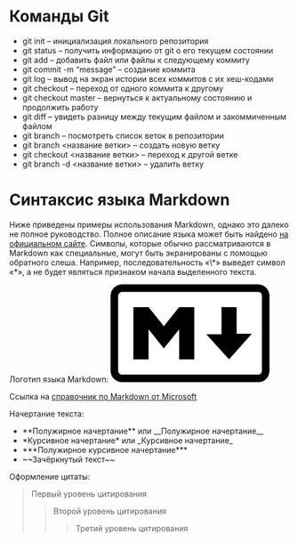﻿# Команды Git

* git init – инициализация локального репозитория
* git status – получить информацию от git о его текущем состоянии
* git add – добавить файл или файлы к следующему коммиту
*  git commit -m “message” – создание коммита
* git log – вывод на экран истории всех коммитов с их хеш-кодами
* git checkout – переход от одного коммита к другому
* git checkout master – вернуться к актуальному состоянию и продолжить работу
* git diff – увидеть разницу между текущим файлом и закоммиченным файлом
* git branch – посмотреть список веток в репозитории
* git branch <название ветки> – создать новую ветку
* git checkout <название ветки> – переход к другой ветке
*  git branch -d <название ветки> – удалить ветку


# Синтаксис языка Markdown 
Ниже приведены примеры использования Markdown, однако это далеко не полное руководство. Полное описание языка может быть найдено [на официальном сайте](https://daringfireball.net/projects/markdown/syntax). Символы, которые обычно рассматриваются в Markdown как специальные, могут быть экранированы с помощью обратного слеша. Например, последовательность «\\\*» выведет символ «*», а не будет являться признаком начала выделенного текста.


Логотип языка Markdown: ![Markdown](./Markdown.png "Markdown")

Ссылка на [справочник по Markdown от Microsoft](https://docs.microsoft.com/ru-ru/contribute/markdown-reference)

Начертание текста:
* \*\*Полужирное начертание** или \_\_Полужирное начертание__
* \*Курсивное начертание* или \_Курсивное начертание_
* \*\*\*Полужирное курсивное начертание***
* \~\~Зачёркнутый текст~~


Оформление цитаты:
> Первый уровень цитирования
>> Второй уровень цитирования
>>> Третий уровень цитирования